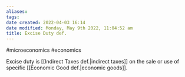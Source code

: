 ```yaml
---
aliases: 
tags: 
date created: 2022-04-03 16:14
date modified: Monday, May 9th 2022, 11:04:52 am
title: Excise Duty def.
---
```


#microeconomics #economics

Excise duty is [[Indirect Taxes def.|indirect taxes]] on the sale or use of specific [[Economic Good def.|economic goods]].
